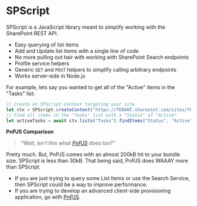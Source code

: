 # SPScript

SPScript is a JavaScript library meant to simplify working with the SharePoint REST API.

- Easy querying of list items
- Add and Update list items with a single line of code
- No more pulling out hair with working with SharePoint Search endpoints
- Profile service helpers
- Generic `GET` and `POST` helpers to simplify calling arbitrary endpoints
- Works server-side in Node.js

For example, lets say you wanted to get all of the "Active" items in the "Tasks" list:

```javascript
// Create an SPScript Context targeting your site
let ctx = SPScript.createContext("https://TENANT.shareoint.com/sites/YOURSITE");
// Find all items in the "Tasks" list with a "Status" of "Active"
let activeTasks = await ctx.lists("Tasks").findItems("Status", "Active");
```

**PnPJS Comparison**

> _"Wait, isn't this what [PnPJS](https://pnp.github.io/pnpjs/) does too?"_

Pretty much. But, PnPJS comes with an almost 200kB hit to your bundle size. SPScript is less than 30kB. That being said, PnPJS does WAAAY more than SPScript.

- If you are just trying to query some List Items or use the Search Service, then SPScript could be a way to improve performance.
- If you are trying to develop an advanced client-side provisioning application, go with [PnPJS](https://pnp.github.io/pnpjs/).

